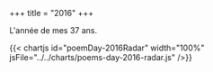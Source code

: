 +++
title = "2016"
+++

L'année de mes 37 ans.

{{< chartjs id="poemDay-2016Radar" width="100%" jsFile="../../charts/poems-day-2016-radar.js" />}}